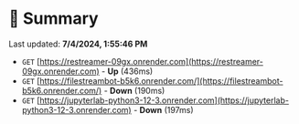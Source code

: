# 📖 Summary
Last updated: **7/4/2024, 1:55:46 PM**

- `GET` [https://restreamer-09gx.onrender.com](https://restreamer-09gx.onrender.com) - **Up** (436ms)
- `GET` [https://filestreambot-b5k6.onrender.com/](https://filestreambot-b5k6.onrender.com/) - **Down** (190ms)
- `GET` [https://jupyterlab-python3-12-3.onrender.com](https://jupyterlab-python3-12-3.onrender.com) - **Down** (197ms)
